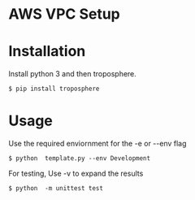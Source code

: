 AWS VPC Setup
==================

Installation
============

Install python 3 and then troposphere.

    $ pip install troposphere

Usage
=====

Use the required enviornment for the -e or --env flag

    $ python  template.py --env Development

For testing, Use -v to expand the results

    $ python  -m unittest test 
